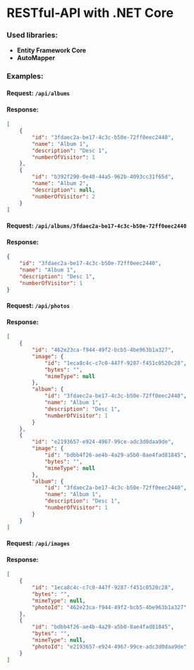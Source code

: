 # RESTful-API with .NET Core

### Used libraries:
* **Entity Framework Core**
* **AutoMapper**


### Examples:
#### Request: `/api/albums`
#### Response: 
```json
[
    {
        "id": "3fdaec2a-be17-4c3c-b50e-72ff0eec2440",
        "name": "Album 1",
        "description": "Desc 1",
        "numberOfVisitor": 1
    },
    {
        "id": "b392f290-0e40-44a5-962b-4093cc31f65d",
        "name": "Album 2",
        "description": null,
        "numberOfVisitor": 2
    }
]
```

#### Request: `/api/albums/3fdaec2a-be17-4c3c-b50e-72ff0eec2440`
#### Response: 
```json
{
    "id": "3fdaec2a-be17-4c3c-b50e-72ff0eec2440",
    "name": "Album 1",
    "description": "Desc 1",
    "numberOfVisitor": 1
}
```


#### Request: `/api/photos`
#### Response: 
```json
[
    {
        "id": "462e23ca-f944-49f2-bcb5-4be963b1a327",
        "image": {
            "id": "1eca8c4c-c7c0-447f-9287-f451c0520c28",
            "bytes": "",
            "mimeType": null
        },
        "album": {
            "id": "3fdaec2a-be17-4c3c-b50e-72ff0eec2440",
            "name": "Album 1",
            "description": "Desc 1",
            "numberOfVisitor": 1
        }
    },
    {
        "id": "e2193657-e924-4967-99ce-adc3d0daa9de",
        "image": {
            "id": "bdbb4f26-ae4b-4a29-a5b0-8ae4fad81845",
            "bytes": "",
            "mimeType": null
        },
        "album": {
            "id": "3fdaec2a-be17-4c3c-b50e-72ff0eec2440",
            "name": "Album 1",
            "description": "Desc 1",
            "numberOfVisitor": 1
        }
    }
]
```


#### Request: `/api/images`
#### Response: 
```json
[
    {
        "id": "1eca8c4c-c7c0-447f-9287-f451c0520c28",
        "bytes": "",
        "mimeType": null,
        "photoId": "462e23ca-f944-49f2-bcb5-4be963b1a327"
    },
    {
        "id": "bdbb4f26-ae4b-4a29-a5b0-8ae4fad81845",
        "bytes": "",
        "mimeType": null,
        "photoId": "e2193657-e924-4967-99ce-adc3d0daa9de"
    }
]
```
